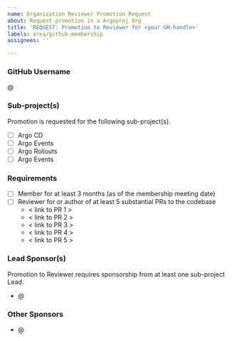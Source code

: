 ```yaml
---
name: Organization Reviewer Promotion Request
about: Request promotion in a Argoproj Org
title: 'REQUEST: Promotion to Reviewer for <your-GH-handle>'
labels: area/github-membership
assignees: ''

---
```


### GitHub Username

@<your-GH-handle>

### Sub-project(s)

Promotion is requested for the following sub-project(s).

- [ ] Argo CD
- [ ] Argo Events
- [ ] Argo Rollouts
- [ ] Argo Events

### Requirements

- [ ] Member for at least 3 months (as of the membership meeting date)
- [ ] Reviewer for or author of at least 5 substantial PRs to the codebase
    - < link to PR 1 >
    - < link to PR 2 >
    - < link to PR 3 >
    - < link to PR 4 >
    - < link to PR 5 >

### Lead Sponsor(s)

Promotion to Reviewer requires sponsorship from at least one sub-project Lead.

- @<sponsor-1>

### Other Sponsors

- @<sponsor-1>
